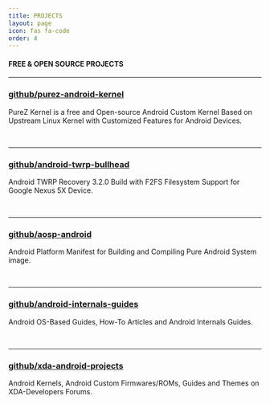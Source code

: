 ```yaml
---
title: PROJECTS
layout: page
icon: fas fa-code
order: 4
---
```


<h4>FREE & OPEN SOURCE PROJECTS</h4>

---

<h3><a href="https://zawzaww.github.io/purez-android-kernel">github/purez-android-kernel</a></h3>
<p>PureZ Kernel is a free and Open-source Android Custom Kernel Based on Upstream Linux Kernel with Customized Features for Android Devices.</p>
<br>

---

<h3><a href="https://zawzaww.github.io/android-twrp-bullhead">github/android-twrp-bullhead</a></h3>
<p>Android TWRP Recovery 3.2.0 Build with F2FS Filesystem Support for Google Nexus 5X Device.</p>
<br>

---

<h3><a href="https://github.com/zawzaww/aosp-android">github/aosp-android</a></h3>
<p>Android Platform Manifest for Building and Compiling Pure Android System image.</p>
<br>

---

<h3><a href="https://zawzaww.github.io/android-internals-guides">github/android-internals-guides</a></h3>
<p>Android OS-Based Guides, How-To Articles and Android Internals Guides.</p>
<br>

---

<h3><a href="https://zawzaww.github.io/xda-android-projects">github/xda-android-projects</a></h3>
<p>Android Kernels, Android Custom Firmwares/ROMs, Guides and Themes on XDA-Developers Forums.</p>
